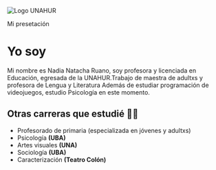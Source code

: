 ![Logo UNAHUR](./assets/UNAHUR.png)

Mi presetación
# Yo soy
Mi nombre es Nadia Natacha Ruano, soy profesora y licenciada en Educación, egresada de la UNAHUR.Trabajo de maestra de adultxs y profesora de Lengua y Literatura
Además de estudiar programación de videojuegos, estudio Psicología en este momento.


## Otras carreras que estudié :woman_student:
* Profesorado de primaria (especializada en jóvenes y adultxs)
* Psicología **(UBA)**
* Artes visuales **(UNA)**
* Sociología **(UBA)**
* Caracterización  **(Teatro Colón)**


